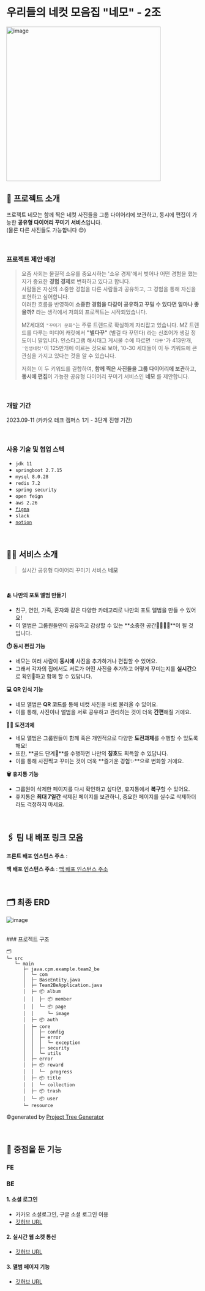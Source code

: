 # 우리들의 네컷 모음집 "네모" - 2조

<img width="403" alt="image" src="https://github.com/Step3-kakao-tech-campus/Team2_BE/assets/98508955/0f52fc19-e558-430c-be8c-236c1050e833">  


## 🔅 프로젝트 소개

 프로젝트 네모는 함께 찍은 네컷 사진들을 그룹 다이어리에 보관하고, 동시에 편집이 가능한 **공유형 다이어리 꾸미기 서비스**입니다.  
   (물론 다른 사진들도 가능합니다 😊)

<br>

### 프로젝트 제안 배경

>요즘 사회는 물질적 소유를 중요시하는  '소유 경제'에서 벗어나 어떤 경험을 했는지가 중요한 **경험 경제**로 변화하고 있다고 합니다.  
>사람들은 자신의 소중한 경험을 다른 사람들과 공유하고, 그 경험을 통해 자신을 표현하고 싶어합니다.  
>이러한 흐름을 반영하여 **소중한 경험을 다같이 공유하고 꾸밀 수 있다면 얼마나 좋을까?** 라는 생각에서 저희의 프로젝트는 시작되었습니다.
>
>MZ세대의 `"꾸미기 문화"`는 주류 트렌드로 확실하게 자리잡고 있습니다. MZ 트렌드를 다루는 미디어 캐릿에서 **"별다꾸"** (별걸 다 꾸민다) 라는 신조어가 생길 정도이니 말입니다.  인스타그램 해시태그 게시물 수에 따르면  `'다꾸'`가 413만개, `'인생네컷'`이 125만개에 이르는 것으로 보아, 10-30 세대들이 이 두 키워드에 큰 관심을 가지고 있다는 것을 알 수 있습니다.
>
>저희는 이 두 키워드를 결합하여, **함께 찍은 사진들을 그룹 다이어리에 보관**하고, **동시에 편집**이 가능한 공유형 다이어리 꾸미기 서비스인 **네모** 를 제안합니다.

<br>

### 개발 기간
2023.09-11 (카카오 테크 캠퍼스 1기 - 3단계 진행 기간)

<br>

### 사용 기술 및 협업 스텍
- `jdk 11`
- `springboot 2.7.15`
- `mysql 8.0.28`
- `redis 7.2`
- `spring security`
- `open feign`
- `aws 2.26`
- [`figma`](https://www.figma.com/file/mHEG9xBpKbpSWu7x0m8hjF/%EB%84%A4%EC%BB%B7-%EC%95%A8%EB%B2%94?type=design&node-id=0-1&mode=design)
- `slack`
- [`notion`](https://www.notion.so/9ab1707f3ea14a1984ae4bf65e3bb9dc?v=eb66ff322ad0402399d3f71e517f2db8)

<br>


## 🙋‍♀️ 서비스 소개
> 실시간 공유형 다이어리 꾸미기 서비스 **네모**
<br>

**🫂 나만의 포토 앨범 만들기**   
   - 친구, 연인, 가족, 혼자와 같은 다양한 카테고리로 나만의 포토 앨범을 만들 수 있어요!
   - 이 앨범은 그룹원들만이 공유하고 감상할 수 있는 **소중한 공간👨‍👩‍👦‍👦**이 될 것 입니다.
     
**⏱️ 동시 편집 기능**
   - 네모는 여러 사람이 **동시에** 사진을 추가하거나 편집할 수 있어요.
   - 그래서 각자의 집에서도 서로가 어떤 사진을 추가하고 어떻게 꾸미는지를 **실시간**으로 확인👀하고 함께 할 수 있답니다.
     
**💻  QR 인식 기능**
   - 네모 앨범은 **QR 코드**를 통해 네컷 사진을 바로 불러올 수 있어요.
   - 이를 통해, 사진이나 앨범을 서로 공유하고 관리하는 것이 더욱 **간편**해질 거에요.
    
**🏃‍♀️ 도전과제**
   - 네모 앨범은 그룹원들이 함께 혹은 개인적으로 다양한 **도전과제**를 수행할 수 있도록 해요!
   - 또한, **골드 단계🏅**를 수행하면 나만의 **칭호**도 획득할 수 있답니다.
   -  이를 통해 사진찍고 꾸미는 것이 더욱 **즐거운 경험✨**으로 변화할 거에요.
   
**🗑️  휴지통 기능**
   - 그룹원이 삭제한 페이지를 다시 확인하고 싶다면, 휴지통에서 **복구**할 수 있어요.
   - 휴지통은 **최대 7일간** 삭제된 페이지를 보관하니, 중요한 페이지를 실수로 삭제하더라도 걱정하지 마세요.
  
<br>


## 🖇 ️팀 내 배포 링크 모음

**프론트 배포 인스턴스 주소** :

**백 배포 인스턴스 주소** : [백 배포 인스턴스 주소](https://k0a2a9086b015a.user-app.krampoline.com)

<br>

## 🗂️ 최종 ERD

![image](https://github.com/Step3-kakao-tech-campus/Team2_BE/assets/98508955/0e57681d-1c10-443b-8bbc-a738ecb4005b)


<br>
### 프로젝트 구조

```
🗂️ 
└─ src
   └─ main
      ├─ java.cpm.example.team2_be
      │  └─ com
      │  ├─ BaseEntity.java
      │  ├─ Team2BeApplication.java
      │  ├─ 📦 album
      │  │  ├─ 📦 member
      │  │  └─ 📦 page
      │  │     └─ image
      │  ├─ 📦 auth
      │  ├─ core
      │  │  ├─ config
      │  │  ├─ error
      │  │  │  └─ exception
      │  │  ├─ security
      │  │  └─ utils
      │  ├─ error
      │  ├─ 📦 reward
      │  │  └─  progress
      │  ├─ 📦 title
      │  │  └─ collection
      │  ├─ 📦 trash
      │  └─ 📦 user
      └─ resource
```
©generated by [Project Tree Generator](https://woochanleee.github.io/project-tree-generator)

<br>




## 🎯 중점을 둔 기능

### FE

### BE

#### 1. 소셜 로그인

- 카카오 소셜로그인, 구글 소셜 로그인 이용
- [깃허브 URL](https://github.com/Step3-kakao-tech-campus/Team2_BE/tree/weekly/src/main/java/com/example/team2_be/auth)

#### 2. 실시간 웹 소켓 통신

- [깃허브 URL](https://github.com/Step3-kakao-tech-campus/Team2_BE/blob/weekly/src/main/java/com/example/team2_be/album/page/AlbumPageSocketHandler.java)

#### 3. 앨범 페이지 기능
- [깃허브 URL](https://github.com/Step3-kakao-tech-campus/Team2_BE/tree/weekly/src/main/java/com/example/team2_be/album/page)

